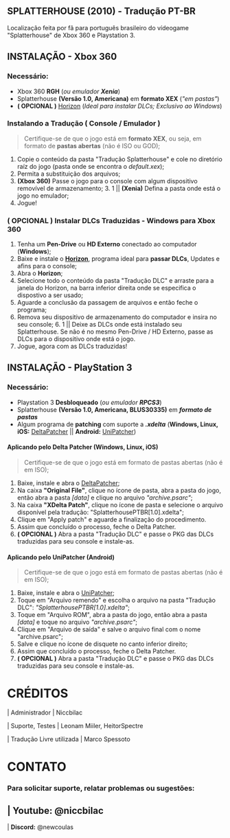 ## SPLATTERHOUSE (2010) - Tradução PT-BR
Localização feita por fã para português brasileiro do vídeogame "Splatterhouse" de Xbox 360 e Playstation 3.

## INSTALAÇÃO - Xbox 360
### Necessário:
- Xbox 360 **RGH** (*ou emulador **Xenia***)
- Splatterhouse **(Versão 1.0, Americana)** em **formato XEX** (*"em pastas"*)
- **( OPCIONAL )** [Horizon](https://www.wemod.com/pt/horizon) (*Ideal para instalar DLCs; Exclusivo ao Windows*)
### Instalando a Tradução ( Console / Emulador )
> Certifique-se de que o jogo está em **formato XEX**, ou seja, em formato de **pastas abertas** (não é ISO ou GOD);
1. Copie o conteúdo da pasta "Tradução Splatterhouse" e cole no diretório raíz do jogo (pasta onde se encontra o *default.xex*);
2. Permita a substituição dos arquivos;
3. **(Xbox 360)** Passe o jogo para o console com algum dispositivo removível de armazenamento;
    3. 1 || **(Xenia)** Defina a pasta onde está o jogo no emulador;
4. Jogue!
### ( OPCIONAL ) Instalar DLCs Traduzidas - Windows para Xbox 360
1. Tenha um **Pen-Drive** ou **HD Externo** conectado ao computador (**Windows**);
2. Baixe e instale o **[Horizon](https://www.wemod.com/pt/horizon)**, programa ideal para **passar DLCs**, Updates e afins para o console;
3. Abra o **Horizon**;
4. Selecione todo o conteúdo da pasta "Tradução DLC" e arraste para a janela do Horizon, na barra inferior direita onde se especifica o dispostivo a ser usado;
5. Aguarde a conclusão da passagem de arquivos e então feche o programa;
6. Remova seu dispositivo de armazenamento do computador e insira no seu console;
    6. 1 || Deixe as DLCs onde está instalado seu Splatterhouse. Se não é no mesmo Pen-Drive / HD Externo, passe as DLCs para o dispositivo onde está o jogo.
7. Jogue, agora com as DLCs traduzidas!

## INSTALAÇÃO - PlayStation 3
### Necessário:
- Playstation 3 **Desbloqueado** (*ou emulador **RPCS3***)
- Splatterhouse **(Versão 1.0, Americana, BLUS30335)** em ***formato de pastas***
- Algum programa de **patching** com suporte a ***.xdelta*** (**Windows, Linux, iOS:** [DeltaPatcher](https://github.com/marco-calautti/DeltaPatcher) || **Android:** [UniPatcher](https://play.google.com/store/apps/details?id=org.emunix.unipatcher))

#### Aplicando pelo Delta Patcher (Windows, Linux, iOS)
> Certifique-se de que o jogo está em formato de pastas abertas (não é em ISO);
1. Baixe, instale e abra o [DeltaPatcher](https://github.com/marco-calautti/DeltaPatcher);
2. Na caixa **"Original File"**, clique no ícone de pasta, abra a pasta do jogo, então abra a pasta *[data]* e clique no arquivo *"archive.psarc"*;
3. Na caixa **"XDelta Patch"**, clique no ícone de pasta e selecione o arquivo disponível pela tradução: "SplatterhousePTBR[1.0].xdelta";
4. Clique em "Apply patch" e aguarde a finalização do procedimento.
5. Assim que concluído o processo, feche o Delta Patcher.
6. **( OPCIONAL )** Abra a pasta "Tradução DLC" e passe o PKG das DLCs traduzidas para seu console e instale-as.

#### Aplicando pelo UniPatcher (Android)
> Certifique-se de que o jogo está em formato de pastas abertas (não é em ISO);
1. Baixe, instale e abra o [UniPatcher](https://play.google.com/store/apps/details?id=org.emunix.unipatcher);
2.  Toque em "Arquivo remendo" e escolha o arquivo na pasta "Tradução DLC": *"SplatterhousePTBR[1.0].xdelta"*;
3. Toque em "Arquivo ROM", abra a pasta do jogo, então abra a pasta *[data]* e toque no arquivo *"archive.psarc"*;
4. Clique em "Arquivo de saída" e salve o arquivo final com o nome "archive.psarc";
5. Salve e clique no ícone de disquete no canto inferior direito;
6. Assim que concluído o processo, feche o Delta Patcher.
7. **( OPCIONAL )** Abra a pasta "Tradução DLC" e passe o PKG das DLCs traduzidas para seu console e instale-as.

# CRÉDITOS
| Administrador | Niccbilac

| Suporte, Testes | Leonam Miiler, HeitorSpectre

| Tradução Livre utilizada | Marco Spessoto

# CONTATO
### Para solicitar suporte, relatar problemas ou sugestões:
| **Youtube:** @niccbilac
----
| **Discord:** @newcoulas
